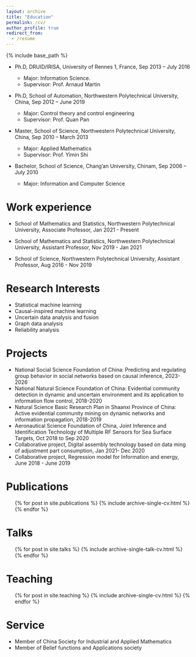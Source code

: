 ```yaml
---
layout: archive
title: "Education"
permalink: /cv/
author_profile: true
redirect_from:
  - /resume
---
```


{% include base_path %}

* Ph.D, DRUID/IRISA, University of Rennes 1,  France, Sep 2013 – July 2016
  - Major: Information Science.
  - Supervisor: Prof. Arnaud Martin
* Ph.D, School of Automation, Northwestern Polytechnical University, China, Sep 2012 – June 2019
  * Major: Control theory and control engineering
  * Supervisor: Prof. Quan Pan

* Master, School of Science, Northwestern Polytechnical University, China, Sep 2010 – March 2013
  * Major: Applied Mathematics
  * Supervisor: Prof. Yimin Shi

* Bachelor, School of Science, Chang’an University, Chinam, Sep 2006 – July 2010
  * Major: Information and Computer Science


Work experience
======
* School of Mathematics and Statistics, Northwestern Polytechnical University, Associate Professor, Jan 2021 - Present
  
* School of Mathematics and Statistics, Northwestern Polytechnical University, Assistant Professor, Nov 2019 - Jan 2021
  
* School of Science, Northwestern Polytechnical University, Assistant Professor, Aug 2016 - Nov 2019
  
Research Interests
======
* Statistical machine learning
* Causal-inspired machine learning
* Uncertain data analysis and fusion
* Graph data analysis
* Reliability analysis

# Projects

- National Social Science Foundation of China: Predicting and regulating group behavior in social networks based on causal inference, 2023-2026
- National Natural Science Foundation of China: Evidential community detection in dynamic and uncertain environment and its application to information flow control, 2018-2020
- Natural Science Basic Research Plan in Shaanxi Province of China: Active evidential community mining on dynamic networks and information propagation, 2018-2019
- Aeronautical Science Foundation of China, Joint Inference and Identification Technology of Multiple RF Sensors for Sea Surface Targets, Oct 2018 to Sep 2020
- Collaborative project, Digital assembly technology based on data ming of adjustment part consumption, Jan 2021- Dec 2020
- Collaborative project, Regression model for Information and energy, June 2018 -  June 2019

Publications
======
  <ul>{% for post in site.publications %}
    {% include archive-single-cv.html %}
  {% endfor %}</ul>

Talks
======
  <ul>{% for post in site.talks %}
    {% include archive-single-talk-cv.html %}
  {% endfor %}</ul>

Teaching
======
  <ul>{% for post in site.teaching %}
    {% include archive-single-cv.html %}
  {% endfor %}</ul>

Service
======
* Member of China Society for Industrial and Applied Mathematics
* Member of Belief functions and Applications society

